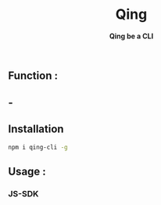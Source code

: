 <h1 align="center"> Qing </h1>
<p align="center">
  <b >Qing be a CLI</b>
</p>

<br>

## Function :

## -

## Installation

```bash
npm i qing-cli -g
```

## Usage :

### JS-SDK
